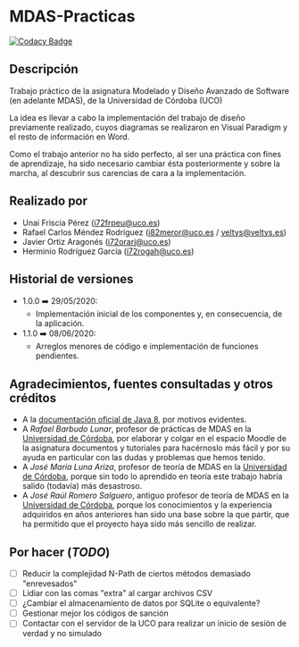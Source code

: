# MDAS-Practicas
[![Codacy Badge](https://api.codacy.com/project/badge/Grade/06d9d638abea4a1699a893f6782fd349)](https://app.codacy.com/gh/MDAS-P2/MDAS-Practicas?utm_source=github.com&utm_medium=referral&utm_content=MDAS-P2/MDAS-Practicas&utm_campaign=Badge_Grade_Dashboard)

## Descripción
Trabajo práctico de la asignatura Modelado y Diseño Avanzado de Software (en adelante MDAS), de la Universidad de Córdoba (UCO)

La idea es llevar a cabo la implementación del trabajo de diseño previamente realizado, cuyos diagramas se realizaron en Visual Paradigm y el resto de información en Word.

Como el trabajo anterior no ha sido perfecto, al ser una práctica con fines de aprendizaje, ha sido necesario cambiar ésta posteriormente y sobre la marcha, al descubrir sus carencias de cara a la implementación.


## Realizado por
- Unai Friscia Pérez (i72frpeu@uco.es)
- Rafael Carlos Méndez Rodríguez (i82meror@uco.es / veltys@veltys.es)
- Javier Ortiz Aragonés (i72orarj@uco.es)
- Herminio Rodríguez García (i72rogah@uco.es)


## Historial de versiones
- 1.0.0 ➡️ 29/05/2020:
    - Implementación inicial de los componentes y, en consecuencia, de la aplicación.
- 1.1.0 ➡️ 08/06/2020:
    - Arreglos menores de código e implementación de funciones pendientes.


## Agradecimientos, fuentes consultadas y otros créditos
* A la [documentación oficial de Java 8](https://docs.oracle.com/javase/8/), por motivos evidentes.
* A *Rafael Barbudo Lunar*, profesor de prácticas de MDAS en la [Universidad de Córdoba](http://www.uco.es/), por elaborar y colgar en el espacio Moodle de la asignatura documentos y tutoriales para hacérnoslo más fácil y por su ayuda en particular con las dudas y problemas que hemos tenido.
* A *José María Luna Ariza*, profesor de teoría de MDAS en la [Universidad de Córdoba](http://www.uco.es/), porque sin todo lo aprendido en teoría este trabajo habría salido (todavía) más desastroso.
* A *José Raúl Romero Salguero*, antiguo profesor de teoría de MDAS en la [Universidad de Córdoba](http://www.uco.es/), porque los conocimientos y la experiencia adquiridos en años anteriores han sido una base sobre la que partir, que ha permitido que el proyecto haya sido más sencillo de realizar.

## Por hacer (*TODO*)
- [ ] Reducir la complejidad N-Path de ciertos métodos demasiado "enrevesados"
- [ ] Lidiar con las comas "extra" al cargar archivos CSV
- [ ] ¿Cambiar el almacenamiento de datos por SQLite o equivalente?
- [ ] Gestionar mejor los códigos de sanción
- [ ] Contactar con el servidor de la UCO para realizar un inicio de sesión de verdad y no simulado